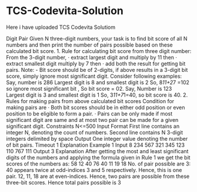 # TCS-Codevita-Solution
Here i have uploaded TCS Codevita Solutiom


Digit Pair
Given N three-digit numbers, your task is to find bit score of all N numbers and then print the number of pairs possible based on these calculated bit score. 1. Rule for calculating bit score from three digit number: From the 3-digit number, · extract largest digit and multiply by 11 then · extract smallest digit multiply by 7 then · add both the result for getting bit pairs. Note: - Bit score should be of 2-digits, if above results in a 3-digit bit score, simply ignore most significant digit. Consider following examples: Say, number is 286 Largest digit is 8 and smallest digit is 2 So, 8*11+2*7 =102 so ignore most significant bit , So bit score = 02. Say, Number is 123 Largest digit is 3 and smallest digit is 1 So, 3*11+7*1=40, so bit score is 40. 2. Rules for making pairs from above calculated bit scores Condition for making pairs are · Both bit scores should be in either odd position or even position to be eligible to form a pair. · Pairs can be only made if most significant digit are same and at most two pair can be made for a given significant digit. Constraints N<=500 Input Format First line contains an integer N, denoting the count of numbers. Second line contains N 3-digit integers delimited by space Output One integer value denoting the number of bit pairs. Timeout 1 Explanation Example 1 Input 8 234 567 321 345 123 110 767 111 Output 3 Explanation After getting the most and least significant digits of the numbers and applying the formula given in Rule 1 we get the bit scores of the numbers as: 58 12 40 76 40 11 19 18 No. of pair possible are 3: 40 appears twice at odd-indices 3 and 5 respectively. Hence, this is one pair. 12, 11, 18 are at even-indices. Hence, two pairs are possible from these three-bit scores. Hence total pairs possible is 3

